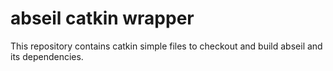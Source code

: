 abseil catkin wrapper
=====

This repository contains catkin simple files to checkout and build abseil and its dependencies.
